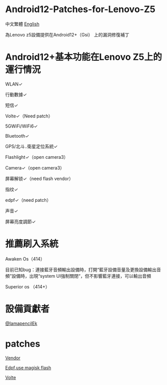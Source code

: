 # Android12-Patches-for-Lenovo-Z5

中文繁體 [English](https://github.com/857girl/Android12-Patches-for-Lenovo-Z5/blob/main/en.md)

為Lenovo z5設備提供在Android12+（Gsi） 上的漏洞修復補丁

# Android12+基本功能在Lenovo Z5上的運行情況

WLAN✓                                          

行動數據✓                

短信✓                   

Volte✓（Need patch）

5GWiFi/WiFi6✓

Bluetooth✓

GPS/北斗..衛星定位系統✓

Flashlight✓（open camera3）

Camera✓（open camera3）

屏幕解锁✓（need flash vendor）

指纹✓

edpf✓（need patch）

声音✓

屏幕亮度調節✓

# 推薦刷入系統

Awaken Os（414） 

目前已知bug：連接藍牙音頻輸出設備時，打開“藍牙設備音量及更換設備輸出音頻”設備時，出現“system UI強制關閉“，但不影響藍牙連接，可以輸出音頻

Superior os （414+）

# 設備貢獻者

[@IamapencilEk](https://github.com/iamapencilek)

# patches

[Vendor](https://github.com/IamapencilEk/Keystore-for-jd2018/releases/tag/1.0)

[Edpf,use magisk flash](https://wwn.lanzoub.com/ic8SB085u04d)

[Volte](https://github.com/857girl/Android12-Patches-for-Lenovo-Z5/blob/main/Volte.md)

